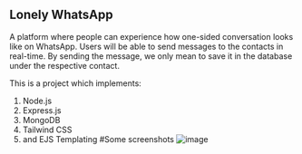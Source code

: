 ## Lonely WhatsApp 
A platform where people can experience how one-sided conversation looks like on WhatsApp.
Users will be able to send messages to the contacts in real-time. By sending the message, we only mean to save it in the database under the respective contact.

This is a project which implements:
1. Node.js
2. Express.js
3. MongoDB
4. Tailwind CSS
5. and EJS Templating
#Some screenshots
![image](https://github.com/user-attachments/assets/fceee883-0305-4a55-827e-2afafd1fac90)
 
